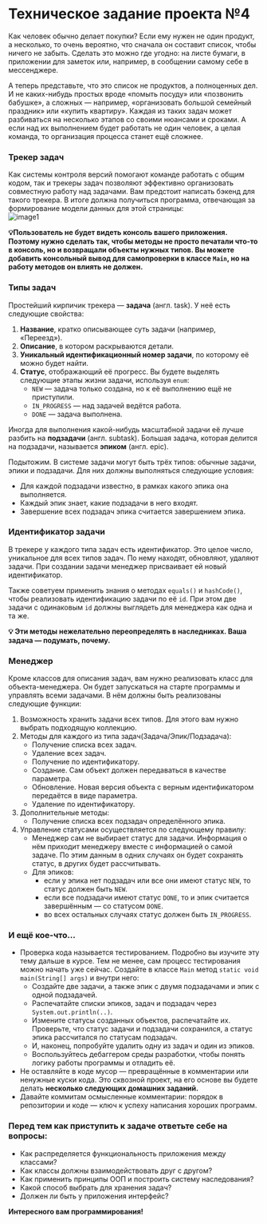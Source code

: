 # Техническое задание проекта №4

Как человек обычно делает покупки? Если ему нужен не один продукт, а несколько, то очень вероятно, что сначала он составит список, чтобы ничего не забыть. Сделать это можно где угодно: на листе бумаги, в приложении для заметок или, например, в сообщении самому себе в мессенджере.

А теперь представьте, что это список не продуктов, а полноценных дел. И не каких-нибудь простых вроде «помыть посуду» или «позвонить бабушке», а сложных — например, «организовать большой семейный праздник» или «купить квартиру». Каждая из таких задач может разбиваться на несколько этапов со своими нюансами и сроками. А если над их выполнением будет работать не один человек, а целая команда, то организация процесса станет ещё сложнее.

### Трекер задач
Как системы контроля версий помогают команде работать с общим кодом, так и трекеры задач позволяют эффективно организовать совместную работу над задачами. Вам предстоит написать бэкенд для такого трекера. В итоге должна получиться программа, отвечающая за формирование модели данных для этой страницы:  
![image1](https://github.com/Sylaman/Yandex-Practicum-Sprint-4/assets/109538896/ba7e33e1-5910-4b6d-b7b2-5e6b6899feb4)

**💡Пользователь не будет видеть консоль вашего приложения. Поэтому нужно сделать так, чтобы методы не просто печатали что-то в консоль, но и возвращали объекты нужных типов.
Вы можете добавить консольный вывод для самопроверки в класcе `Main`, но на работу методов он влиять не должен.**

### Типы задач

Простейший кирпичик трекера — **задача** (англ. task). У неё есть следующие свойства:
1. **Название**, кратко описывающее суть задачи (например, «Переезд»).
2. **Описание**, в котором раскрываются детали.
3. **Уникальный идентификационный номер задачи**, по которому её можно будет найти.
4. **Статус**, отображающий её прогресс. Вы будете выделять следующие этапы жизни задачи, используя `enum`:
    - `NEW` — задача только создана, но к её выполнению ещё не приступили.
    - `IN_PROGRESS` — над задачей ведётся работа.
    - `DONE` — задача выполнена.

Иногда для выполнения какой-нибудь масштабной задачи её лучше разбить на **подзадачи** (англ. subtask). Большая задача, которая делится на подзадачи, называется **эпиком** (англ. epic).

Подытожим. В системе задачи могут быть трёх типов: обычные задачи, эпики и подзадачи. Для них должны выполняться следующие условия:
* Для каждой подзадачи известно, в рамках какого эпика она выполняется.
* Каждый эпик знает, какие подзадачи в него входят.
* Завершение всех подзадач эпика считается завершением эпика.

### Идентификатор задачи
В трекере у каждого типа задач есть идентификатор. Это целое число, уникальное для всех типов задач. По нему находят, обновляют, удаляют задачи. При создании задачи менеджер присваивает ей новый идентификатор.

Также советуем применить знания о методах `equals()` и `hashCode()`, чтобы реализовать идентификацию задачи по её `id`.  При этом две задачи с одинаковым `id` должны выглядеть для менеджера как одна и та же.

**💡 Эти методы нежелательно переопределять в наследниках. Ваша задача — подумать, почему.**

### Менеджер

Кроме классов для описания задач, вам нужно реализовать класс для объекта-менеджера. Он будет запускаться на старте программы и управлять всеми задачами. В нём должны быть реализованы следующие функции:
1. Возможность хранить задачи всех типов. Для этого вам нужно выбрать подходящую коллекцию.
2. Методы для каждого из типа задач(Задача/Эпик/Подзадача):
    - Получение списка всех задач.
    - Удаление всех задач.
    - Получение по идентификатору.
    - Создание. Сам объект должен передаваться в качестве параметра.
    - Обновление. Новая версия объекта с верным идентификатором передаётся в виде параметра.
    - Удаление по идентификатору.
3. Дополнительные методы:
    - Получение списка всех подзадач определённого эпика.
4. Управление статусами осуществляется по следующему правилу:
    - Менеджер сам не выбирает статус для задачи. Информация о нём приходит менеджеру вместе с информацией о самой задаче. По этим данным в одних случаях он будет сохранять статус, в других будет рассчитывать.
    - Для эпиков:
        * если у эпика нет подзадач или все они имеют статус `NEW`, то статус должен быть `NEW`.
        * если все подзадачи имеют статус `DONE`, то и эпик считается завершённым — со статусом `DONE`.
        * во всех остальных случаях статус должен быть `IN_PROGRESS`.

### И ещё кое-что...
- Проверка кода называется тестированием. Подробно вы изучите эту тему дальше в курсе. Тем не менее, сам процесс тестирования можно начать уже сейчас. Создайте в классе `Main` метод `static void main(String[] args)` и внутри него:
    - Создайте две задачи, а также эпик с двумя подзадачами и эпик с одной подзадачей.
    - Распечатайте списки эпиков, задач и подзадач через `System.out.println(..)`.
    - Измените статусы созданных объектов, распечатайте их. Проверьте, что статус задачи и подзадачи сохранился, а статус эпика рассчитался по статусам подзадач.
    - И, наконец, попробуйте удалить одну из задач и один из эпиков.
    - Воспользуйтесь дебаггером среды разработки, чтобы понять логику работы программы и отладить её.
- Не оставляйте в коде мусор — превращённые в комментарии или ненужные куски кода. Это сквозной проект, на его основе вы будете делать **несколько следующих домашних заданий.**
- Давайте коммитам осмысленные комментарии: порядок в репозитории и коде — ключ к успеху написания хороших программ.

### Перед тем как приступить к задаче ответьте себе на вопросы:
* Как распределяется функциональность приложения между классами?
* Как классы должны взаимодействовать друг с другом?
* Как применить принципы ООП и построить систему наследования?
* Какой способ выбрать для хранения задач?
* Должен ли быть у приложения интерфейс?

**Интересного вам программирования!**
